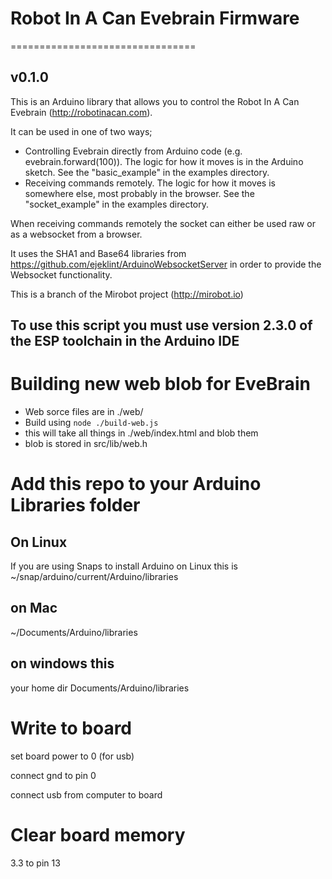 # Robot In A Can Evebrain Firmware
================================
## v0.1.0

This is an Arduino library that allows you to control the Robot In A Can Evebrain (http://robotinacan.com).



It can be used in one of two ways;
 - Controlling Evebrain directly from Arduino code (e.g. evebrain.forward(100)).
   The logic for how it moves is in the Arduino sketch.
   See the "basic_example" in the examples directory.
 - Receiving commands remotely. The logic for how it moves is somewhere else,
   most probably in the browser. See the "socket_example" in the examples directory.



When receiving commands remotely the socket can
either be used raw or as a websocket from a browser.

It uses the SHA1 and Base64 libraries from
https://github.com/ejeklint/ArduinoWebsocketServer
in order to provide the Websocket functionality.

This is a branch of the Mirobot project (http://mirobot.io)

## To use this script you must use version 2.3.0 of the ESP toolchain in the Arduino IDE

# Building new web blob for EveBrain

- Web sorce files are in  ./web/
- Build using `node ./build-web.js`
- this will take all things in ./web/index.html and blob them
- blob is stored in src/lib/web.h

# Add this repo to your Arduino Libraries folder


## On Linux

If you are using Snaps to install Arduino on Linux this is
~/snap/arduino/current/Arduino/libraries


## on Mac

~/Documents/Arduino/libraries

## on windows this

your home dir Documents/Arduino/libraries

# Write to board

set board power to 0 (for usb)

connect gnd to pin 0

connect usb from computer to board

# Clear board memory

3.3 to pin 13
